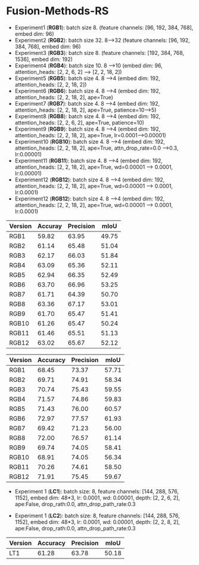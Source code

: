 # Fusion-Methods-RS

* Experiment1 (**RGB1**): batch size 8. (feature channels: [96, 192, 384, 768], embed dim: 96)
* Experiment2 (**RGB2**): batch size 32. 8-->32 (feature channels: [96, 192, 384, 768], embed dim: 96)
* Experiment3 (**RGB3**): batch size 8. (feature channels: [192, 384, 768, 1536], embed dim: 192)
* Experiment4 (**RGB4**): batch size 10. 8 -->10 (embed dim: 96, attention_heads: [2, 2, 6, 2] --> [2, 2, 18, 2])
* Experiment5 (**RGB5**): batch size 4. 8 -->4 (embed dim: 192, attention_heads: [2, 2, 18, 2])
* Experiment6 (**RGB6**): batch size 4. 8 -->4 (embed dim: 192, attention_heads: [2, 2, 18, 2], ape=True)
* Experiment7 (**RGB7**): batch size 4. 8 -->4 (embed dim: 192, attention_heads: [2, 2, 18, 2], ape=True, patience=10-->5)
* Experiment8 (**RGB8**): batch size 4. 8 -->4 (embed dim: 192, attention_heads: [2, 2, 6, 2], ape=True, patience=10)
* Experiment9 (**RGB9**): batch size 4. 8 -->4 (embed dim: 192, attention_heads: [2, 2, 18, 2], ape=True, lr=0.0001-->0.00001)
* Experiment10 (**RGB10**): batch size 4. 8 -->4 (embed dim: 192, attention_heads: [2, 2, 18, 2], ape=True, attn_drop_rate=0.0 -->0.3, lr:0.00001)
* Experiment11 (**RGB11**): batch size 4. 8 -->4 (embed dim: 192, attention_heads: [2, 2, 18, 2], ape=True, wd=0.00001 -->  0.0001, lr:0.00001)
* Experiment12 (**RGB12**): batch size 4. 8 -->4 (embed dim: 192, attention_heads: [2, 2, 18, 2], ape=True, wd=0.00001 -->  0.0001, lr:0.0001)
* Experiment12 (**RGB12**): batch size 4. 8 -->4 (embed dim: 192, attention_heads: [2, 2, 18, 2], ape=True, wd=0.00001 -->  0.0001, lr:0.0001)

| Version | Accuray | Precision | mIoU  |
| ------- | ------- | --------- | ----- |
| RGB1    | 59.82   | 63.95     | 49.75 | 
| RGB2    | 61.14   | 65.48     | 51.04 |
| RGB3    | 62.17   | 66.03     | 51.84 |
| RGB4    | 63.09   | 65.36     | 52.11 |
| RGB5    | 62.94   | 66.35     | 52.49 |
| RGB6    | 63.70   | 66.96     | 53.25 | 
| RGB7    | 61.71   | 64.39     | 50.70 | 
| RGB8    | 63.36   | 67.17     | 53.01 | 
| RGB9    | 61.70   | 65.47     | 51.41 | 
| RGB10   | 61.26   | 65.47     | 50.24 | 
| RGB11   | 61.46   | 65.51     | 51.13 | 
| RGB12   | 63.02   | 65.67     | 52.12 | 


| Version | Accuracy | Precision | mIoU  |
| ------- | -------- | --------- | ----- |
| RGB1    | 68.45    | 73.37     | 57.71 |
| RGB2    | 69.71    | 74.91     | 58.34 |
| RGB3    | 70.74    | 75.43     | 59.55 |
| RGB4    | 71.57    | 74.86     | 59.83 |
| RGB5    | 71.43    | 76.00     | 60.57 |
| RGB6    | 72.97    | 77.57     | 61.93 |
| RGB7    | 69.42    | 71.23     | 56.00 |
| RGB8    | 72.00    | 76.57     | 61.14 |
| RGB9    | 69.74    | 74.05     | 58.41 |
| RGB10   | 68.91    | 74.05     | 56.34 |
| RGB11   | 70.26    | 74.61     | 58.50 |
| RGB12   | 71.91    | 75.45     | 59.67 |

* Experiment 1  (**LC1**): batch size: 8, feature channels: [144, 288, 576, 1152], embed dim: 48*3, lr: 0.0001, wd: 0.00001, depth: [2, 2, 6, 2], ape:False, drop_rath:0.0, attn_drop_path_rate:0.3

* Experiment 1  (**LC2**): batch size: 8, feature channels: [144, 288, 576, 1152], embed dim: 48*3, lr: 0.0001, wd: 0.00001, depth: [2, 2, 8, 2], ape:False, drop_rath:0.0, attn_drop_path_rate:0.3

| Version | Accuracy | Precision | mIoU  |
| ------- | -------- | --------- | ----- |
| LT1     | 61.28    | 63.78     | 50.18 |